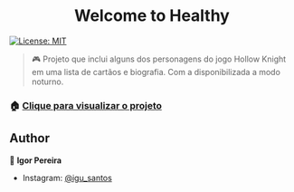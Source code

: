 <h1 align="center">Welcome to Healthy </h1>
<p>
  <a href="#" target="_blank">
    <img alt="License: MIT" src="https://img.shields.io/badge/License-MIT-yellow.svg" />
  </a>
</p>

> 🎮 Projeto que inclui alguns dos personagens do jogo Hollow Knight em uma lista de cartãos e biografia. Com a disponibilizada a modo noturno.

### 🏠 [Clique para visualizar o projeto](https://igusantos.github.io/HollowKnight-Wiki/)

## Author

👤 **Igor Pereira**

* Instagram: [@igu_santos](https://www.instagram.com/igu_santos/)




